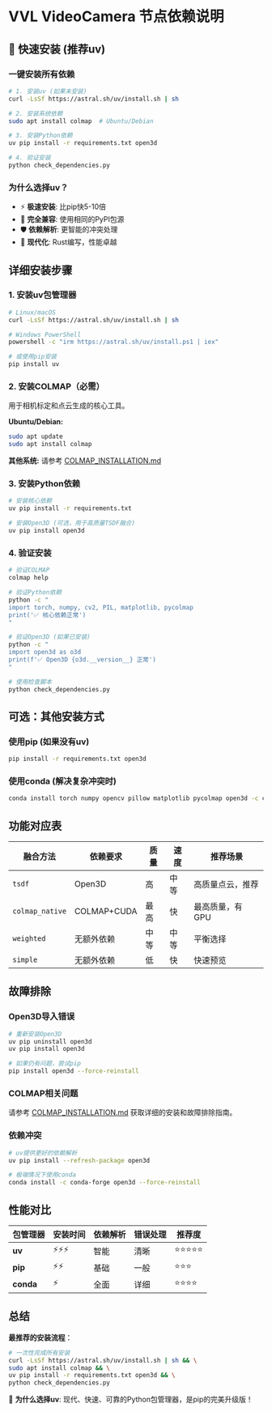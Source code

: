 # VVL VideoCamera 节点依赖说明

## 🚀 快速安装 (推荐uv)

### 一键安装所有依赖
```bash
# 1. 安装uv (如果未安装)
curl -LsSf https://astral.sh/uv/install.sh | sh

# 2. 安装系统依赖
sudo apt install colmap  # Ubuntu/Debian

# 3. 安装Python依赖
uv pip install -r requirements.txt open3d

# 4. 验证安装
python check_dependencies.py
```

### 为什么选择uv？
- ⚡ **极速安装**: 比pip快5-10倍
- 🔧 **完全兼容**: 使用相同的PyPI包源
- 🛡️ **依赖解析**: 更智能的冲突处理
- 🚀 **现代化**: Rust编写，性能卓越

## 详细安装步骤

### 1. 安装uv包管理器
```bash
# Linux/macOS
curl -LsSf https://astral.sh/uv/install.sh | sh

# Windows PowerShell
powershell -c "irm https://astral.sh/uv/install.ps1 | iex"

# 或使用pip安装
pip install uv
```

### 2. 安装COLMAP（必需）
用于相机标定和点云生成的核心工具。

**Ubuntu/Debian:**
```bash
sudo apt update
sudo apt install colmap
```

**其他系统:** 请参考 [COLMAP_INSTALLATION.md](COLMAP_INSTALLATION.md)

### 3. 安装Python依赖
```bash
# 安装核心依赖
uv pip install -r requirements.txt

# 安装Open3D (可选，用于高质量TSDF融合)
uv pip install open3d
```

### 4. 验证安装
```bash
# 验证COLMAP
colmap help

# 验证Python依赖
python -c "
import torch, numpy, cv2, PIL, matplotlib, pycolmap
print('✅ 核心依赖正常')
"

# 验证Open3D (如果已安装)
python -c "
import open3d as o3d
print(f'✅ Open3D {o3d.__version__} 正常')
"

# 使用检查脚本
python check_dependencies.py
```

## 可选：其他安装方式

### 使用pip (如果没有uv)
```bash
pip install -r requirements.txt open3d
```

### 使用conda (解决复杂冲突时)
```bash
conda install torch numpy opencv pillow matplotlib pycolmap open3d -c conda-forge
```

## 功能对应表

| 融合方法 | 依赖要求 | 质量 | 速度 | 推荐场景 |
|---------|----------|------|------|----------|
| `tsdf` | Open3D | 高 | 中等 | 高质量点云，推荐 |
| `colmap_native` | COLMAP+CUDA | 最高 | 快 | 最高质量，有GPU |
| `weighted` | 无额外依赖 | 中等 | 中等 | 平衡选择 |
| `simple` | 无额外依赖 | 低 | 快 | 快速预览 |

## 故障排除

### Open3D导入错误
```bash
# 重新安装Open3D
uv pip uninstall open3d
uv pip install open3d

# 如果仍有问题，尝试pip
pip install open3d --force-reinstall
```

### COLMAP相关问题
请参考 [COLMAP_INSTALLATION.md](COLMAP_INSTALLATION.md) 获取详细的安装和故障排除指南。

### 依赖冲突
```bash
# uv提供更好的依赖解析
uv pip install --refresh-package open3d

# 极端情况下使用conda
conda install -c conda-forge open3d --force-reinstall
```

## 性能对比

| 包管理器 | 安装时间 | 依赖解析 | 错误处理 | 推荐度 |
|---------|----------|----------|----------|--------|
| **uv** | ⚡⚡⚡ | 智能 | 清晰 | ⭐⭐⭐⭐⭐ |
| **pip** | ⚡⚡ | 基础 | 一般 | ⭐⭐⭐ |
| **conda** | ⚡ | 全面 | 详细 | ⭐⭐⭐⭐ |

## 总结

**最推荐的安装流程**：
```bash
# 一次性完成所有安装
curl -LsSf https://astral.sh/uv/install.sh | sh && \
sudo apt install colmap && \
uv pip install -r requirements.txt open3d && \
python check_dependencies.py
```

🎯 **为什么选择uv**: 现代、快速、可靠的Python包管理器，是pip的完美升级版！ 